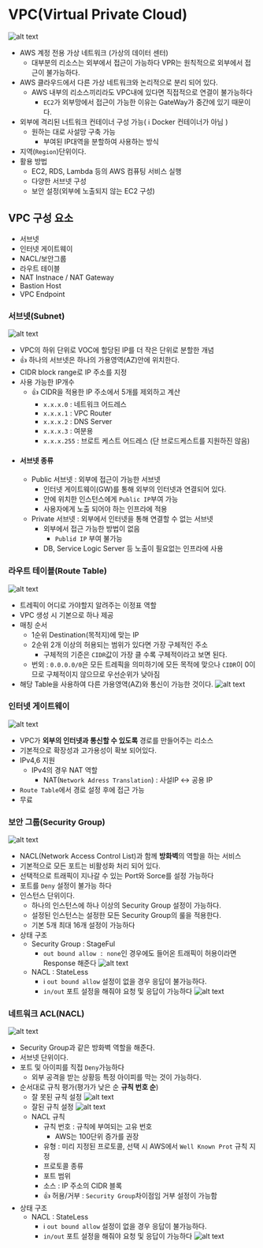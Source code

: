 # VPC(Virtual Private Cloud)

![alt text](image.png)
- AWS 계정 전용 가상 네트워크 (가상의 데이터 센터)
    - 대부분의 리소스는 외부에서 접근이 가능하다 VPR는 원칙적으로 외부에서 접근이 불가능하다.
- AWS 클라우드에서 다른 가상 네트워크와 논리적으로 분리 되어 있다.
    - AWS 내부의 리소스끼리라도 VPC내에 있다면 직접적으로 연결이 불가능하다
        - `EC2`가 외부망에서 접근이 가능한 이유는 GateWay가 중간에 있기 때문이다.
- 외부에 격리된 너트워크 컨테이너 구성 가능( ℹ Docker 컨테이너가 아님 )
    - 원하는 대로 사설망 구축 가능
        - 부여된 IP대역을 분할하여 사용하는 방식
- 지역(`Region`)단위이다.
- 활용 방법
    - EC2, RDS, Lambda 등의 AWS 컴퓨팅 서비스 실행
    - 다양한 서브넷 구성
    - 보안 설정(외부에 노출되지 않는 EC2 구성)

## VPC 구성 요소
- 서브넷
- 인터넷 게이트웨이
- NACL/보안그룹
- 라우트 테이블
- NAT Instnace / NAT Gateway
- Bastion Host
- VPC Endpoint


### 서브넷(Subnet)
![alt text](image-1.png)
- VPC의 하위 단위로 VOC에 할당된 IP를 더 작은 단위로 분할한 개념
- 👍 하나의 서브넷은 하나의 가용영역(AZ)안에 위치한다.
- CIDR block range로 IP 주소를 지정
- 사용 가능한 IP개수
    - 👍 CIDR을 적용한 IP 주소에서 5개를 제외하고 계산
        - `x.x.x.0` :  네트워크 어드레스
        - `x.x.x.1` :  VPC Router
        - `x.x.x.2` :  DNS Server
        - `x.x.x.3` :  여분용
        - `x.x.x.255` :  브로트 케스트 어드레스 (단 브로드케스트를 지원하진 않음)
- #### 서브넷 종류
    - Public 서브넷 : 외부에 접근이 가능한 서브넷
        - 인터넷 게이트웨이(GW)를 통해 외부의 인터넷과 연결되어 있다.
        - 안에 위치한 인스턴스에게 `Public IP`부여 가능
        - 사용자에게 노출 되어야 하는 인프라에 적용
    - Private 서브넷 : 외부에서 인터넷을 통해 연결할 수 없는 서브넷
        - 외부에서 접근 가능한 방법이 없음
            - `Publid IP` 부여 불가능
        - DB, Service Logic Server 등 노출이 필요없는 인프라에 사용

### 라우트 테이블(Route Table)
![alt text](image-2.png)
- 트레픽이 어디로 가야할지 알려주는 이정표 역할
- VPC 생성 시 기본으로 하나 제공
- 매칭 순서
    - 1순위 Destination(목적지)에 맞는 IP
    - 2순위 2개 이상의 허용되는 범위가 있다면 가장 구체적인 주소
        - 구체적의 기준은 `CIDR`값이 가장 클 수록 구체적이라고 보면 된다.
    - 번외 : `0.0.0.0/0`은 모든 트레픽을 의미하기에 모든 목적에 맞으나 `CIDR`이 0이므로 구체적이지 않으므로 우선순위가 낮아짐
- 해당 Table을 사용하여 다른 가용영역(AZ)와 통신이 가능한 것이다.
    ![alt text](image-3.png)


### 인터넷 게이트웨이
![alt text](image-4.png)
- VPC가 **외부의 인터넷과 통신할 수 있도록** 경로를 만들어주는 리소스
- 기본적으로 확장성과 고가용성이 확보 되어있다.
- IPv4,6 지원
    - IPv4의 경우 NAT 역할
        - NAT(`Network Adress Translation`) : 사설IP <-> 공용 IP
- `Route Table`에서 경로 설정 후에 접근 가능
-  무료


### 보안 그룹(Security Group)
![alt text](image-9.png)
- NACL(Network Access Control List)과 함께 **방화벽**의 역할을 하는 서비스
- 기본적으로 모든 포트는 비활성화 처리 되어 있다.
- 선택적으로 트래픽이 지나갈 수 있는 Port와 Sorce를 설정 가능하다
- 포트를 `Deny` 설정이 불가능 하다
- 인스턴스 단위이다.
    - 하나의 인스턴스에 하나 이상의 Security Group 설정이 가능하다.
    - 설정된 인스턴스는 설정한 모든 Security Group의 룰을 적용한다.
    - 기본 5개 최대 16개 설정이 가능하다
- 상태 구조 
    - Security Group : StageFul
        - `out bound allow : none`인 경우에도 들어온 트래픽이 허용이라면 Response 해준다
            ![alt text](image-5.png)
    - NACL : StateLess
        - ℹ️ `out bound allow` 설정이 없을 경우 응답이 불가능하다.
        - `in/out` 포트 설정을 해줘야 요청 및 응답이 가능하다
            ![alt text](image-6.png)


### 네트워크 ACL(NACL)
![alt text](image-10.png)
- Security Group과 같은 방화벽 역할을 해준다.
- 서브넷 단위이다.
- 포트 및 아이피를 직접 `Deny`가능하다
    - 외부 공격을 받는 상황등 특정 아이피를 막는 것이 가능하다.
- 순서대로 규칙 평가(평가가 낮은 순 **규칙 번호 순**)
    - 잘 못된 규칙 설정
        ![alt text](image-7.png)
    - 잘된 규칙 설정
        ![alt text](image-8.png)
    - NACL 규칙
        - 규칙 번호 : 규칙에 부여되는 고유 번호
            - AWS는 100단위 증가를 권장
        - 유형 : 미리 지정된 프로토콜, 선택 시 AWS에서 `Well Known Prot` 규칙 지정
        - 프로토콜 종류
        - 포트 범위
        - 소스 : IP 주소의 CIDR 블록
        - 👍 허용/거부 : `Security Group`차이점임 거부 설정이 가능함
- 상태 구조 
    - NACL : StateLess
        - ℹ️ `out bound allow` 설정이 없을 경우 응답이 불가능하다.
        - `in/out` 포트 설정을 해줘야 요청 및 응답이 가능하다
            ![alt text](image-6.png)